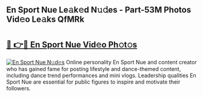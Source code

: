 ## En Sport Nue Le𝚊k𝚎d N𝚞𝚍es - Part-53M Photos Vid𝚎o Le𝚊ks QfMRk

# <h2><a href="http://fbatvu.evod.top/?m=En+Sport+Nue">🔗 👉🔴 En Sport Nue Vid𝚎o Ph𝚘t𝚘s</a></h2>

[![En Sport Nue N𝚞d𝚎s](https://i.imgur.com/8V9OHl7.gif)](http://fbatvu.evod.top/?m=En+Sport+Nue)
Online personality En Sport Nue and content creator who has gained fame for posting lifestyle and dance-themed content, including dance trend performances and mini vlogs. Leadership qualities En Sport Nue are essential for public figures to inspire and motivate their followers. 
